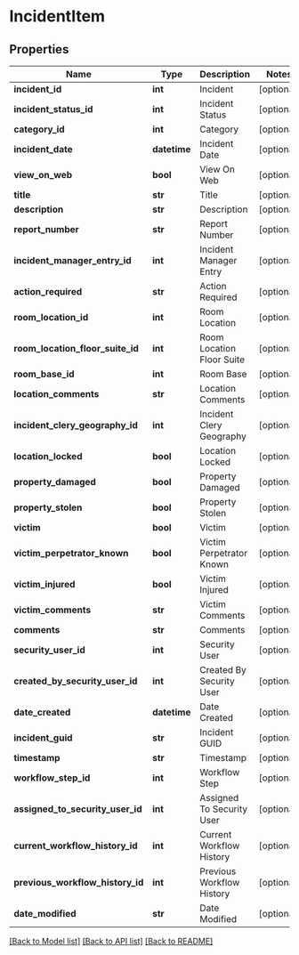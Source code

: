 # IncidentItem

## Properties
Name | Type | Description | Notes
------------ | ------------- | ------------- | -------------
**incident_id** | **int** | Incident | [optional] 
**incident_status_id** | **int** | Incident Status | [optional] 
**category_id** | **int** | Category | [optional] 
**incident_date** | **datetime** | Incident Date | [optional] 
**view_on_web** | **bool** | View On Web | [optional] 
**title** | **str** | Title | [optional] 
**description** | **str** | Description | [optional] 
**report_number** | **str** | Report Number | [optional] 
**incident_manager_entry_id** | **int** | Incident Manager Entry | [optional] 
**action_required** | **str** | Action Required | [optional] 
**room_location_id** | **int** | Room Location | [optional] 
**room_location_floor_suite_id** | **int** | Room Location Floor Suite | [optional] 
**room_base_id** | **int** | Room Base | [optional] 
**location_comments** | **str** | Location Comments | [optional] 
**incident_clery_geography_id** | **int** | Incident Clery Geography | [optional] 
**location_locked** | **bool** | Location Locked | [optional] 
**property_damaged** | **bool** | Property Damaged | [optional] 
**property_stolen** | **bool** | Property Stolen | [optional] 
**victim** | **bool** | Victim | [optional] 
**victim_perpetrator_known** | **bool** | Victim Perpetrator Known | [optional] 
**victim_injured** | **bool** | Victim Injured | [optional] 
**victim_comments** | **str** | Victim Comments | [optional] 
**comments** | **str** | Comments | [optional] 
**security_user_id** | **int** | Security User | [optional] 
**created_by_security_user_id** | **int** | Created By Security User | [optional] 
**date_created** | **datetime** | Date Created | [optional] 
**incident_guid** | **str** | Incident GUID | [optional] 
**timestamp** | **str** | Timestamp | [optional] 
**workflow_step_id** | **int** | Workflow Step | [optional] 
**assigned_to_security_user_id** | **int** | Assigned To Security User | [optional] 
**current_workflow_history_id** | **int** | Current Workflow History | [optional] 
**previous_workflow_history_id** | **int** | Previous Workflow History | [optional] 
**date_modified** | **str** | Date Modified | [optional] 

[[Back to Model list]](../README.md#documentation-for-models) [[Back to API list]](../README.md#documentation-for-api-endpoints) [[Back to README]](../README.md)


